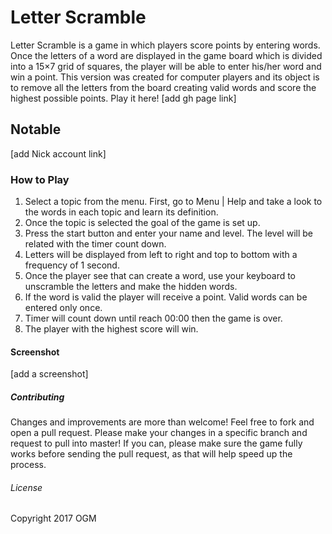 # Letter Scramble
Letter Scramble is a game in which players score points by entering words. Once the letters of a word are displayed in the game board which is divided into a 15×7 grid of squares, the player will be able to enter his/her word and win a point. This version was created for computer players and its object is to remove all the letters from the board creating valid words and score the highest possible points. 
Play it here! [add gh page link]

## Notable
[add Nick account link]

### How to Play
1. Select a topic from the menu. First, go to Menu | Help and take a look to the words in each topic and learn its definition.
2. Once the topic is selected the goal of the game is set up.
3. Press the start button and enter your name and level. The level will be related with the timer count down.
4. Letters will be displayed from left to right and top to bottom with a frequency of 1 second.
5. Once the player see that can create a word, use your keyboard to unscramble the letters and make the hidden words.
6. If the word is valid the player will receive a point. Valid words can be entered only once.
7. Timer will count down until reach 00:00 then the game is over.
8. The player with the highest score will win.

#### Screenshot
[add a screenshot]

##### Contributing
Changes and improvements are more than welcome! Feel free to fork and open a pull request. Please make your changes in a specific branch and request to pull into master! If you can, please make sure the game fully works before sending the pull request, as that will help speed up the process.

###### License
Copyright 2017 OGM
